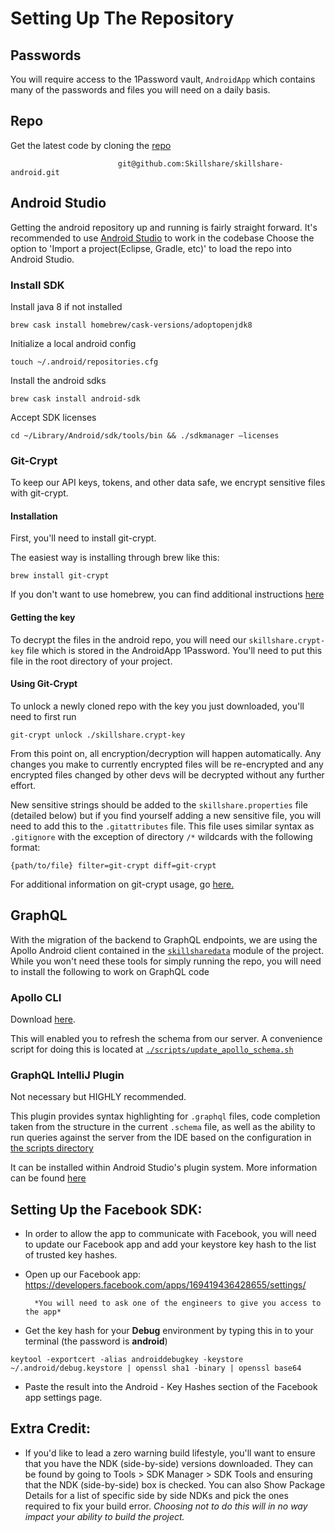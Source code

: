 # Setting Up The Repository

## Passwords
You will require access to the 1Password vault, `AndroidApp` which contains many of the passwords and files you will need on a daily basis.

## Repo
Get the latest code by cloning the [repo](https://github.com/Skillshare/skillshare-android)

                            git@github.com:Skillshare/skillshare-android.git

## Android Studio
Getting the android repository up and running is fairly straight forward. It's recommended to use [Android Studio](https://developer.android.com/studio) to work in the codebase
Choose the option to 'Import a project(Eclipse, Gradle, etc)' to load the repo into Android Studio.

### Install SDK
Install java 8 if not installed
```
brew cask install homebrew/cask-versions/adoptopenjdk8
```
Initialize a local android config
```
touch ~/.android/repositories.cfg
```
Install the android sdks
```
brew cask install android-sdk
```
Accept SDK licenses
```
cd ~/Library/Android/sdk/tools/bin && ./sdkmanager —licenses
```

### Git-Crypt
To keep our API keys, tokens, and other data safe, we encrypt sensitive files with git-crypt.

#### Installation
First, you'll need to install git-crypt.

The easiest way is installing through brew like this:
```
brew install git-crypt
```
If you don't want to use homebrew, you can find additional instructions [here](https://github.com/AGWA/git-crypt/blob/master/INSTALL.md)

#### Getting the key
To decrypt the files in the android repo, you will need our `skillshare.crypt-key` file which is stored in the AndroidApp 1Password. You'll need to put this file in the root directory of your project.

#### Using Git-Crypt
To unlock a newly cloned repo with the key you just downloaded, you'll need to first run
```
git-crypt unlock ./skillshare.crypt-key
```
From this point on, all encryption/decryption will happen automatically. Any changes you make to currently encrypted files will be re-encrypted and any encrypted files changed by other devs will be decrypted without any further effort.

New sensitive strings should be added to the `skillshare.properties` file (detailed below) but if you find yourself adding a new sensitive file, you will need to add this to the `.gitattributes` file. This file uses similar syntax as `.gitignore` with the exception of directory `/*` wildcards with the following format:
```
{path/to/file} filter=git-crypt diff=git-crypt
```

For additional information on git-crypt usage, go [here.](https://github.com/AGWA/git-crypt#using-git-crypt)

## GraphQL
With the migration of the backend to GraphQL endpoints, we are using the Apollo Android client contained in the [`skillsharedata`](skillsharedata) module of the project. While you won't need these tools for simply running the repo, you will need to install the following to work on GraphQL code

### Apollo CLI
Download [here](https://www.apollographql.com/docs/ios/downloading-schema.html).

This will enabled you to refresh the schema from our server. A convenience script for doing this is located at [`./scripts/update_apollo_schema.sh`](scripts#update_apollo_schemash)

### GraphQL IntelliJ Plugin
Not necessary but HIGHLY recommended.

This plugin provides syntax highlighting for `.graphql` files, code completion taken from the structure in the current `.schema` file, as well as the ability to run queries against the server from the IDE based on the configuration in [the scripts directory](scripts)

It can be installed within Android Studio's plugin system. More information can be found [here](https://github.com/jimkyndemeyer/js-graphql-intellij-plugin/tree/android-studio)

## Setting Up the Facebook SDK:
* In order to allow the app to communicate with Facebook, you will need to update our Facebook app and add your keystore key hash to the list of trusted key hashes.
* Open up our Facebook app: https://developers.facebook.com/apps/169419436428655/settings/

        *You will need to ask one of the engineers to give you access to the app*

* Get the key hash for your **Debug** environment by typing this in to your terminal (the password is **android**)

`keytool -exportcert -alias androiddebugkey -keystore ~/.android/debug.keystore | openssl sha1 -binary | openssl base64`

* Paste the result into the Android - Key Hashes section of the Facebook app settings page.

## Extra Credit:
* If you'd like to lead a zero warning build lifestyle, you'll want to ensure that you have the NDK (side-by-side) versions downloaded. They can be found by going to Tools > SDK Manager > SDK Tools and ensuring that the NDK (side-by-side) box is checked. You can also Show Package Details for a list of specific side by side NDKs and pick the ones required to fix your build error. *Choosing not to do this will in no way impact your ability to build the project.*
